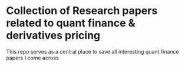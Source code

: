 # Collection of Research papers related to quant finance &amp; derivatives pricing

This repo serves as a central place to save all interesting quant finance papers I come across
